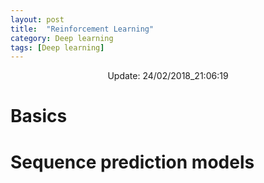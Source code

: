 ```yaml
---
layout: post
title:  "Reinforcement Learning"
category: Deep learning
tags: [Deep learning]
---
```


<center> Update: 24/02/2018_21:06:19</center>

  	
  	
  	
# Basics  	
  	
# Sequence prediction models  	
